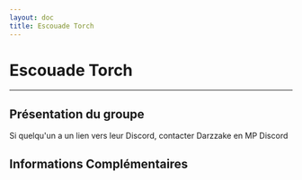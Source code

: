 ```yaml
---
layout: doc
title: Escouade Torch
---
```


# Escouade Torch

---
## Présentation du groupe

Si quelqu'un a un lien vers leur Discord, contacter Darzzake en MP Discord

## Informations Complémentaires